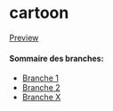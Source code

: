 # cartoon
<a href="https://htmlpreview.github.io/?https://github.com/regiscoda30/cartoon/blob/MathieuCoynet-patch-1/index.html">Preview</a>
<h4>Sommaire des branches:</h4>
     <ul>
        <li><a href="https://github.com/regiscoda30/cartoon">Branche 1</a></li>
        <li><a href="https://github.com/regiscoda30/cartoon/tree/MickaelGable-patch-1">Branche 2</a></li>
        <li><a href="***">Branche X</a></li>
     </ul>
